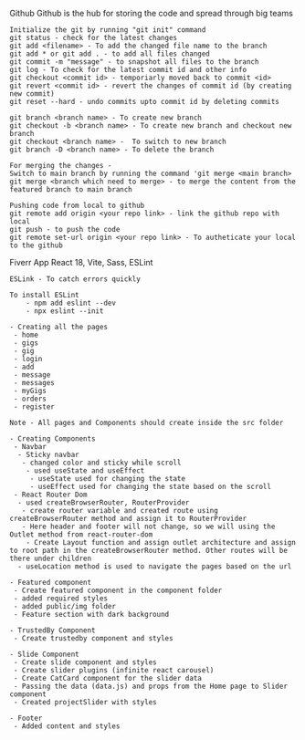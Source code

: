 Github
    Github is the hub for storing the code and spread through big teams

    Initialize the git by running "git init" command
    git status - check for the latest changes
    git add <filename> - To add the changed file name to the branch
    git add * or git add . - to add all files changed
    git commit -m "message" - to snapshot all files to the branch
    git log - To check for the latest commit id and other info
    git checkout <commit id> - temporiarly moved back to commit <id>
    git revert <commit id> - revert the changes of commit id (by creating new commit)
    git reset --hard - undo commits upto commit id by deleting commits

    git branch <branch name> - To create new branch
    git checkout -b <branch name> - To create new branch and checkout new branch
    git checkout <branch name> -  To switch to new branch
    git branch -D <branch name> - To delete the branch
    
    For merging the changes - 
    Switch to main branch by running the command 'git merge <main branch>
    git merge <branch which need to merge> - to merge the content from the featured branch to main branch

    Pushing code from local to github
    git remote add origin <your repo link> - link the github repo with local
    git push - to push the code
    git remote set-url origin <your repo link> - To autheticate your local to the github

Fiverr App 
    React 18, Vite, Sass, ESLint

    ESLink - To catch errors quickly

    To install ESLint
        - npm add eslint --dev
        - npx eslint --init

    - Creating all the pages
     - home
     - gigs
     - gig
     - login
     - add
     - message
     - messages
     - myGigs
     - orders
     - register
    
    Note - All pages and Components should create inside the src folder

    - Creating Components
     - Navbar
      - Sticky navbar 
       - changed color and sticky while scroll
        - used useState and useEffect
         - useState used for changing the state
         - useEffect used for changing the state based on the scroll
     - React Router Dom
      - used createBrowserRouter, RouterProvider
       - create router variable and created route using createBrowserRouter method and assign it to RouterProvider
       - Here header and footer will not change, so we will using the Outlet method from react-router-dom
        - Create Layout function and assign outlet architecture and assign to root path in the createBrowserRouter method. Other routes will be there under children
      - useLocation method is used to navigate the pages based on the url

    - Featured component 
     - Create featured component in the component folder
     - added required styles
     - added public/img folder
     - Feature section with dark background

    - TrustedBy Component
     - Create trustedby component and styles

    - Slide Component
     - Create slide component and styles
     - Create slider plugins (infinite react carousel)
     - Create CatCard component for the slider data
     - Passing the data (data.js) and props from the Home page to Slider component
     - Created projectSlider with styles
    
    - Footer
     - Added content and styles
    